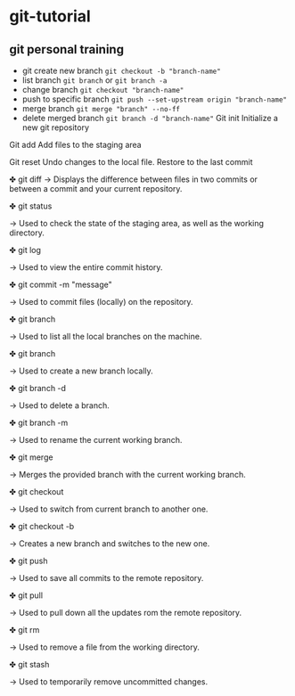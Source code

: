 # git-tutorial
## git personal training
- git create new branch
  `git checkout -b "branch-name"`
- list branch
  `git branch` or `git branch -a`
- change branch
  `git checkout "branch-name"`
- push to specific branch
   `git push --set-upstream origin "branch-name"`
- merge branch
    `git merge "branch" --no-ff`
- delete merged branch
    `git branch -d "branch-name"`
Git init
Initialize a new git repository 

Git add <file-name>
Add files to the staging area

Git reset
Undo changes to the local file. Restore to the last commit

✤ git diff
→ Displays the difference between files in two commits or between a commit and your current repository.

✤ git status

→ Used to check the state of the staging area, as well as the working directory.


✤ git log

→ Used to view the entire commit history.

✤ git commit -m "message"

→ Used to commit files (locally) on the repository.

✤ git branch

→ Used to list all the local branches on the machine.

✤ git branch <branch-name>

→ Used to create a new branch locally.

✤ git branch -d <branch-name>

→ Used to delete a branch.

✤ git branch -m <new-name>

→ Used to rename the current working branch.

✤ git merge <branch-name>

→ Merges the provided branch with the current working branch.

✤ git checkout <branch-name>

→ Used to switch from current branch to another one.

✤ git checkout -b <branch-name>

→ Creates a new branch and switches to the new one.


✤ git push <remote> <branch-name>

→ Used to save all commits to the remote repository.


✤ git pull <remote>

→ Used to pull down all the updates rom the remote repository.

✤ git rm <file-name>

→ Used to remove a file from the working directory.

✤ git stash

→ Used to temporarily remove uncommitted changes.
